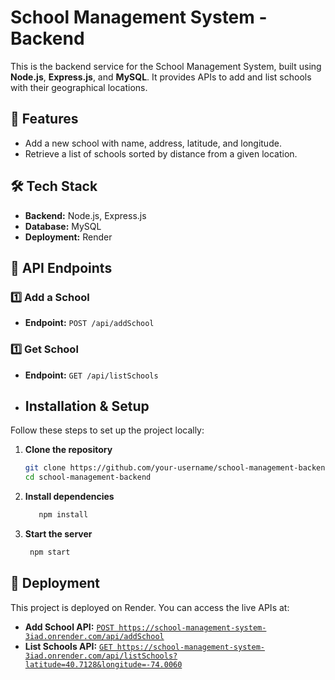 # School Management System - Backend

This is the backend service for the School Management System, built using **Node.js**, **Express.js**, and **MySQL**. It provides APIs to add and list schools with their geographical locations.

## 🚀 Features
- Add a new school with name, address, latitude, and longitude.
- Retrieve a list of schools sorted by distance from a given location.

## 🛠 Tech Stack
- **Backend:** Node.js, Express.js
- **Database:** MySQL
- **Deployment:** Render

## 📌 API Endpoints

### 1️⃣ Add a School
- **Endpoint:** `POST /api/addSchool`

 ### 1️⃣ Get School
- **Endpoint:** `GET /api/listSchools`

- ## Installation & Setup

Follow these steps to set up the project locally:

1. **Clone the repository**  
   ```sh
   git clone https://github.com/your-username/school-management-backend.git
   cd school-management-backend

2. **Install dependencies**
   ```sh
      npm install
3. **Start the server**
   ```sh
    npm start

## 🚀 Deployment

This project is deployed on Render. You can access the live APIs at:

- **Add School API:** [`POST https://school-management-system-3iad.onrender.com/api/addSchool`](https://school-management-system-3iad.onrender.com/api/addSchool)
- **List Schools API:** [`GET https://school-management-system-3iad.onrender.com/api/listSchools?latitude=40.7128&longitude=-74.0060`](https://school-management-system-3iad.onrender.com/api/listSchools?latitude=40.7128&longitude=-74.0060)
   
 
